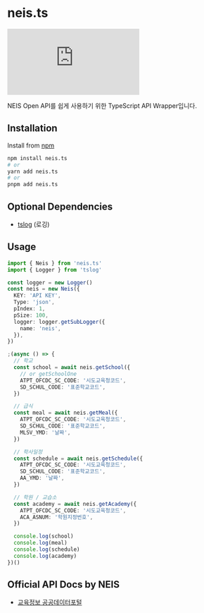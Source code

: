 # neis.ts

![License](https://img.shields.io/github/license/star0202/neis.ts?style=flat-square)

NEIS Open API를 쉽게 사용하기 위한 TypeScript API Wrapper입니다.

## Installation

Install from [npm](https://www.npmjs.com/package/neis.ts)

```bash
npm install neis.ts
# or
yarn add neis.ts
# or
pnpm add neis.ts
```

## Optional Dependencies

- [tslog](https://www.npmjs.com/package/tslog) (로깅)

## Usage

```ts
import { Neis } from 'neis.ts'
import { Logger } from 'tslog'

const logger = new Logger()
const neis = new Neis({
  KEY: 'API KEY',
  Type: 'json',
  pIndex: 1,
  pSize: 100,
  logger: logger.getSubLogger({
    name: 'neis',
  }),
})

;(async () => {
  // 학교
  const school = await neis.getSchool({
    // or getSchoolOne
    ATPT_OFCDC_SC_CODE: '시도교육청코드',
    SD_SCHUL_CODE: '표준학교코드',
  })

  // 급식
  const meal = await neis.getMeal({
    ATPT_OFCDC_SC_CODE: '시도교육청코드',
    SD_SCHUL_CODE: '표준학교코드',
    MLSV_YMD: '날짜',
  })

  // 학사일정
  const schedule = await neis.getSchedule({
    ATPT_OFCDC_SC_CODE: '시도교육청코드',
    SD_SCHUL_CODE: '표준학교코드',
    AA_YMD: '날짜',
  })

  // 학원 / 교습소
  const academy = await neis.getAcademy({
    ATPT_OFCDC_SC_CODE: '시도교육청코드',
    ACA_ASNUM: '학원지정번호',
  })

  console.log(school)
  console.log(meal)
  console.log(schedule)
  console.log(academy)
})()
```

## Official API Docs by NEIS

- [교육정보 공공데이터포털](https://open.neis.go.kr/portal/guide/apiIntroPage.do)
